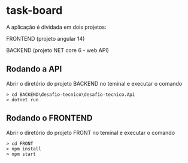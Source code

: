 # task-board

A aplicação é dividada em dois projetos:

FRONTEND 
(projeto angular 14)

BACKEND
(projeto NET core 6 - web API)

## Rodando a API

Abrir o diretório do projeto BACKEND no teminal e executar o comando

```console
> cd BACKEND\desafio-tecnico\desafio-tecnico.Api
> dotnet run
```


## Rodando o FRONTEND

Abrir o diretório do projeto FRONT no teminal e executar o comando

```console
> cd FRONT
> npm install
> npm start
```
